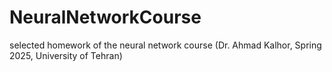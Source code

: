 # NeuralNetworkCourse
selected homework of the neural network course (Dr. Ahmad Kalhor, Spring 2025, University of Tehran)

